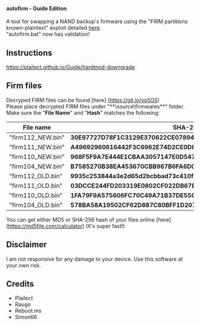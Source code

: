 #### autofirm - Guide Edition

A tool for swapping a NAND backup's firmware using the "FIRM partitions known-plaintext" exploit detailed [here](https://www.3dbrew.org/wiki/3DS_System_Flaws). <br />
"autofirm.bat" now has validation!

## Instructions

https://plailect.github.io/Guide/hardmod-downgrade

## Firm files

Decryped FIRM files can be found [here] (https://git.io/vo5OS) <br/>
Please place decrypted FIRM files under "**\source\firmwares\**" folder. <br/>
Make sure the "**File Name**" and "**Hash**" matches the following:

| File name       | SHA-256 HASH                                                         |
| --------------- | -------------------------------------------------------------------- |
| "firm112_NEW.bin" | **30E97727D78F1C3129E370622CE07894489765FFA272C67FC10AD8F4D1E41735** |
| "firm111_NEW.bin" | **A49692960616442F3C6962E74D2CE0D83360A26F812B2B000C00846884E45160** |
| "firm110_NEW.bin" | **968F5F9A7E444E1CBAA3057147E0D54789A791E3295922CE646AB91914484063** |
| "firm104_NEW.bin" | **B7585270B38EA453670CBB967B6FA6D05AB4E07B2BABFAD4E7D78F42E280A2E6** |
| "firm112_OLD.bin" | **9935c253844a3e2d65d2bcbbad73c410f2dc8e4b035a310a6239c507c54c9dce** |
| "firm111_OLD.bin" | **03DCCE244FD203319E0802CF022DB67BB6C2EC08B6A15C01296C0C289705BE37** |
| "firm110_OLD.bin" | **1FA79F9A575606FC70C49A71B37DE55CACB4B808AD79C982ED93FE31685D39B1** |
| "firm104_OLD.bin" | **578BA58A19502CF62D887C80BFF1D207BE038E5C1B3CAD5B3306790381239A07** |

You can get either MD5 or SHA-256 hash of your files online [here] (https://md5file.com/calculator) (It's super fast!)

## Disclaimer

I am not responsive for any damage to your device. Use this software at your own risk.

## Credits

+ Plailect
+ Raugo
+ Reboot.ms
+ Simon66
